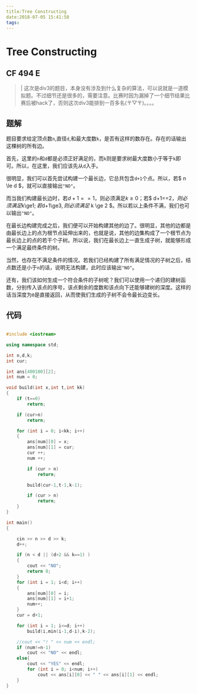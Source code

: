 ```yaml
---
title:Tree Constructing
date:2018-07-05 15:41:58
tags:
---
```


# Tree Constructing

## CF 494 E

> | 这次是div3的题目，本身没有涉及到什么复杂的算法，可以说就是一道模拟题。不过细节还是很多的，需要注意。比赛时因为漏掉了一个细节结果比赛后被hack了，否则这次div3能排到一百多名(〒▽〒)。。。。

<!--more-->

## 题解

题目要求给定顶点数`n`,直径`d`,和最大度数`k`，是否有这样的数存在。存在的话输出这棵树的所有边。

首先，这里的`n`和`d`都是必须正好满足的，而`k`则是要求树最大度数小于等于`k`即可。所以，在这里，我们应该先从`d`入手。

很明显，我们可以首先尝试构建一个最长边，它总共包含`d+1`个点。所以，若$ n \le d $，就可以直接输出`"NO"`。

而当我们构建最长边时，若$d+1==1$，则必须满足$k\ge0$；若$ d+1==2$，则必须满足$k\ge1$;若$d+1\ge3$,则必须满足$ k \ge 2 $。所以若以上条件不满，我们也可以输出`"NO"`。

在最长边构建完成之后，我们便可以开始构建其他的边了。很明显，其他的边都是由最长边上的点为根节点延伸出来的，也就是说，其他的边集构成了一个根节点为最长边上的点的若干个子树。所以说，我们在最长边上一直生成子树，就能够形成一个满足最终条件的树。

当然，也存在不满足条件的情况。若我们已经构建了所有满足情况的子树之后，结点数还是小于`n`的话，说明无法构建，此时应该输出`"NO"`。

还有，我们该如何生成一个符合条件的子树呢？我们可以使用一个递归的建树函数，分别传入该点的序号，该点剩余的度数和该点向下还能够建树的深度。这样的话当深度为`0`是直接返回，从而使我们生成的子树不会令最长边变长。

## 代码

```C++

#include <iostream>

using namespace std;

int n,d,k;
int cur;

int ans[400100][2];
int num = 0;

void build(int x,int t,int kk)
{
	if (t==0)
		return;

	if (cur>n)
		return;

	for (int i = 0; i<kk; i++)
	{
		ans[num][0] = x;
		ans[num][1] = cur;
		cur ++;
		num ++;

		if (cur > n)
			return;

		build(cur-1,t-1,k-1);

		if (cur > n)
			return;
	}
}

int main()
{

	cin >> n >> d >> k;
	d++;

	if (n < d || (d>2 && k==1) )
	{
		cout << "NO";
		return 0;
	}
	for (int i = 1; i<d; i++)
	{
		ans[num][0] = i;
		ans[num][1] = i+1;
		num++;
	}
	cur = d+1;

	for (int i = 1; i<=d; i++)
		build(i,min(i-1,d-i),k-2);

	//cout << "! " << num << endl;
	if (num!=n-1)
		cout << "NO" << endl;
	else{
		cout << "YES" << endl;
		for (int i = 0; i<num; i++)
			cout << ans[i][0] << " " << ans[i][1] << endl;
	}
}

```
